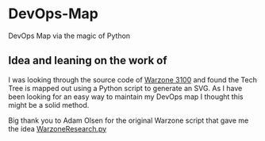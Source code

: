 # DevOps-Map
DevOps Map via the magic of Python

## Idea and leaning on the work of
I was looking through the source code of [Warzone 3100](https://github.com/Warzone2100/warzone2100) and found the Tech Tree is mapped out using a Python script to generate an SVG. As I have been looking for an easy way to maintain my DevOps map I thought this might be a solid method. 


Big thank you to Adam Olsen for the original Warzone script that gave me the idea
[WarzoneResearch.py](https://github.com/Warzone2100/warzone2100/blob/3.4.1/tools/tech-tree-chart-generator/warzoneresearch.py)